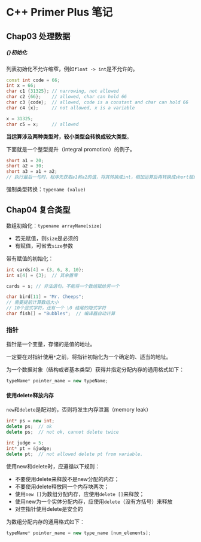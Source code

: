 # C++ Primer Plus 笔记
## Chap03 处理数据

##### {}初始化

列表初始化不允许缩窄，例如`float -> int`是不允许的。

```cpp
const int code = 66;
int x = 66;
char c1 {31325}; // narrowing, not allowed
char c2 {66};    // allowed, char can hold 66
char c3 {code};  // allowed, code is a constant and char can hold 66
char c4 {x};     // not allowed, x is a variable

x = 31325;
char c5 = x;     // allowed
```

**当运算涉及两种类型时，较小类型会转换成较大类型**。

下面就是一个整型提升（integral promotion）的例子。

```cpp
short a1 = 20;
short a2 = 30;
short a3 = a1 + a2;
// 执行最后一句时，程序先获取a1和a2的值，将其转换成int，相加运算后再转换成short赋给a3
```

强制类型转换：`typename (value)`

## Chap04 复合类型

数组初始化：`typename arrayName[size]`

- 若无赋值，则`size`是必须的
- 有赋值，可省去`size`参数

带有赋值的初始化：

```cpp
int cards[4] = {3, 6, 8, 10};
int s[4] = {3};  // 其余置零

cards = s; // 非法语句，不能将一个数组赋给另一个

char bird[11] = "Mr. Cheeps";  
// 需要提前计算数组大小
// 10个显式字符，还有一个 \0 结尾的隐式字符
char fish[] = "Bubbles";  // 编译器自动计算
```

### 指针

指针是一个变量，存储的是值的地址。

一定要在对指针使用`*`之前，将指针初始化为一个确定的、适当的地址。

为一个数据对象（结构或者基本类型）获得并指定分配内存的通用格式如下：

```cpp
typeName* pointer_name = new typeName;
```

#### 使用delete释放内存

`new`和`delete`是配对的，否则将发生内存泄漏（memory leak）

```cpp
int* ps = new int;
delete ps;  // ok
delete ps;  // not ok, cannot delete twice

int judge = 5;
int* pt = &judge;
delete pt;  // not allowed delete pt from variable.
```

使用new和delete时，应遵循以下规则：

- 不要使用delete来释放不是new分配的内存；
- 不要使用delete释放同一个内存块两次；
- 使用`new []`为数组分配内存，应使用`delete []`来释放；
- 使用new为一个实体分配内存，应使用`delete`（没有方括号）来释放
- 对空指针使用delete是安全的

为数组分配内存的通用格式如下：

```cpp
typeName* pointer_name = new type_name [num_elements];
```


